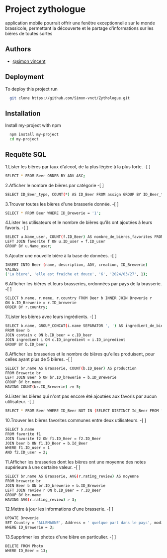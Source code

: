 
# Project zythologue

application mobile pourrait offrir une fenêtre exceptionnelle sur le monde brassicole, permettant la découverte et le partage d'informations sur les bières de toutes sortes


## Authors

- [@simon vincent](https://github.com/Simon-vnct)


## Deployment

To deploy this project run

```bash
  git clone https://github.com/Simon-vnct/Zythologue.git
```
## Installation

Install my-project with npm

```bash
  npm install my-project
  cd my-project
```
    
## Requête SQL


1.Lister les bières par taux d'alcool, de la plus légère à la plus forte. -[ ]
```bash
SELECT * FROM Beer ORDER BY ADV ASC;
```

2.Afficher le nombre de bières par catégorie -[ ]
```bash
SELECT ID_Beer_type, COUNT(*) AS ID_Beer FROM assign GROUP BY ID_Beer_type;
```

3.Trouver toutes les bières d'une brasserie donnée. -[ ]
```bash
SELECT * FROM Beer WHERE ID_Brewerie = '1';
```

4.Lister les utilisateurs et le nombre de bières qu'ils ont ajoutées à leurs favoris. -[ ]
```bash
SELECT u.Name_user, COUNT(f.ID_Beer) AS nombre_de_bières_favorites FROM User u 
LEFT JOIN favorite f ON u.ID_user = f.ID_user
GROUP BY u.Name_user;
```

5.Ajouter une nouvelle bière à la base de données. -[ ]
```bash
INSERT INTO Beer (name, description, ADV, creation, ID_Brewerie)
VALUES
('La biere', 'elle est fraiche et douce', '6', '2024/03/27', 1);
```

6.Afficher les bières et leurs brasseries, ordonnées par pays de la brasserie. -[ ]
```bash
SELECT b.name, r.name, r.country FROM Beer b INNER JOIN Brewerie r 
ON b.ID_Brewerie = r.ID_brewerie
ORDER BY r.country;
```

7.Lister les bières avec leurs ingrédients. -[ ]
```bash
SELECT b.name, GROUP_CONCAT(i.name SEPARATOR ', ') AS ingredient_de_biere
FROM Beer b
JOIN contain c ON b.ID_beer = c.ID_beer
JOIN ingredient i ON c.ID_ingredient = i.ID_ingredient
GROUP BY b.ID_beer;
```


8.Afficher les brasseries et le nombre de bières qu'elles produisent, pour celles ayant plus de 5 bières. -[ ]
```bash
SELECT br.name AS Brasserie, COUNT(b.ID_Beer) AS production
FROM Brewerie br
LEFT JOIN Beer b ON br.ID_brewerie = b.ID_Brewerie
GROUP BY br.name
HAVING COUNT(br.ID_Brewerie) >= 5;
```

9.Lister les bières qui n'ont pas encore été ajoutées aux favoris par aucun utilisateur. -[ ]
```bash
SELECT * FROM Beer WHERE ID_Beer NOT IN (SELECT DISTINCT Id_Beer FROM favorite);
```

10.Trouver les bières favorites communes entre deux utilisateurs. -[ ]
```bash
SELECT b.name
FROM favorite f1
JOIN favorite f2 ON f1.ID_Beer = f2.ID_Beer
JOIN beer b ON f1.ID_Beer = b.Id_Beer
WHERE f1.ID_user = 1
AND f2.ID_user = 2;
```

11.Afficher les brasseries dont les bières ont une moyenne des notes supérieure à une certaine valeur. -[ ]
```bash
SELECT br.name AS Brasserie, AVG(r.rating_review) AS moyenne
FROM brewerie br 
JOIN Beer b ON br.ID_brewerie = b.ID_Brewerie
LEFT JOIN review r ON b.ID_Beer = r.ID_Beer
GROUP BY br.name
HAVING AVG(r.rating_review) > 3;
```

12.Mettre à jour les informations d'une brasserie. -[ ]
```bash
UPDATE Brewerie
SET Country = 'ALLEMAGNE', Address = ' quelque part dans le pays', modification = '2024/03/27'
WHERE ID_Brewerie = 3;
```

13.Supprimer les photos d'une bière en particulier. -[ ]
```bash
DELETE FROM Photo
WHERE ID_Beer = 13;
```